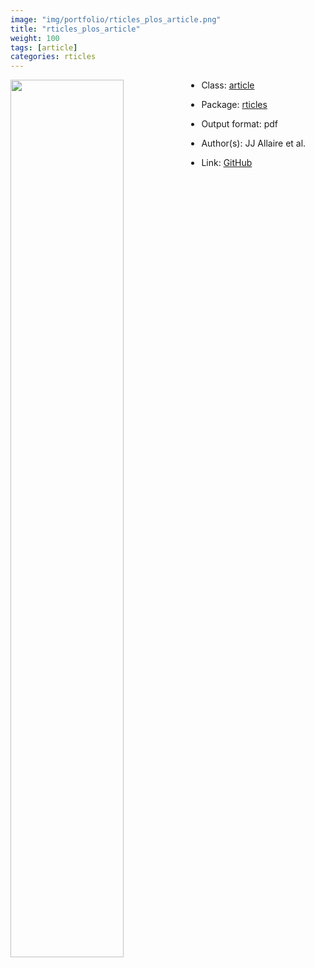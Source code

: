 ```yaml
---
image: "img/portfolio/rticles_plos_article.png"
title: "rticles_plos_article"
weight: 100
tags: [article]
categories: rticles
---
```




<!--more-->

<p><a href="../../img/portfolio/rticles_plos_article.png"><img class = "jf-image-shadow" src="../../img/portfolio/rticles_plos_article.png", width="60%"  align="left"></a></p>



- Class: [article](../../tags/article)
- Package: [rticles](rticles)
- Output format: pdf

- Author(s): JJ Allaire et al.
- Link: [GitHub](https://github.com/rstudio/rticles)



